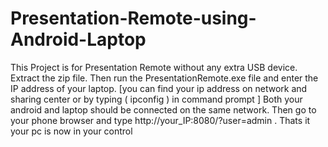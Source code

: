 # Presentation-Remote-using-Android-Laptop
This Project is for Presentation Remote without any extra USB device.
Extract the zip file.
Then run the PresentationRemote.exe file and enter the IP address of your laptop.
[you can find your ip address on network and sharing center or 
by typing ( ipconfig ) in command prompt ]
Both your android and laptop should be connected on the same network. Then go to your phone browser and type  http://your_IP:8080/?user=admin . Thats it your pc is now in your control
